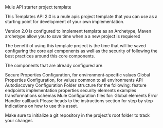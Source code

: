 Mule API starter project template

This Templates API 2.0 is a mule apis project template that you can use as a starting point for development of your own implementation.

Version 2.0 is configured to implement template as an Archetype, Maven archetype allow you to save time when a a new project is requiered

The benefit of using this template project is the time that will be saved configuring the core api components as well as the security of following the best practices around this core components.


The components that are already configured are:

Secure Properties Configuration, for environment-specific values
Global Properties Configuration, for values common to all environments
API Autodiscovery Configuration
Folder structure for the following:
feature endpoints implementation
properties
security elements
examples
transformations
schemas
Mule Configuration files for:
Global elements
Error Handler callback
Please heads to the instructions section for step by step indications on how to use this asset.

Make sure to initialize a git repository in the project's root folder to track your changes
